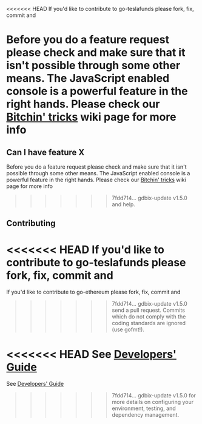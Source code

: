 <<<<<<< HEAD
If you'd like to contribute to go-teslafunds please fork, fix, commit and


Before you do a feature request please check and make sure that it isn't possible
through some other means. The JavaScript enabled console is a powerful feature
in the right hands. Please check our [Bitchin' tricks](https://github.com/teslafunds/go-teslafunds/wiki/bitchin-tricks) wiki page for more info
=======
## Can I have feature X

Before you do a feature request please check and make sure that it isn't possible
through some other means. The JavaScript enabled console is a powerful feature
in the right hands. Please check our [Bitchin' tricks](https://github.com/dubaicoin-dbix/go-dubaicoin/wiki/bitchin-tricks) wiki page for more info
>>>>>>> 7fdd714... gdbix-update v1.5.0
and help.

## Contributing

<<<<<<< HEAD
If you'd like to contribute to go-teslafunds please fork, fix, commit and
=======
If you'd like to contribute to go-ethereum please fork, fix, commit and
>>>>>>> 7fdd714... gdbix-update v1.5.0
send a pull request. Commits which do not comply with the coding standards
are ignored (use gofmt!).

<<<<<<< HEAD
See [Developers' Guide](https://github.com/teslafunds/go-teslafunds/wiki/Developers'-Guide)
=======
See [Developers' Guide](https://github.com/dubaicoin-dbix/go-dubaicoin/wiki/Developers'-Guide)
>>>>>>> 7fdd714... gdbix-update v1.5.0
for more details on configuring your environment, testing, and
dependency management.

